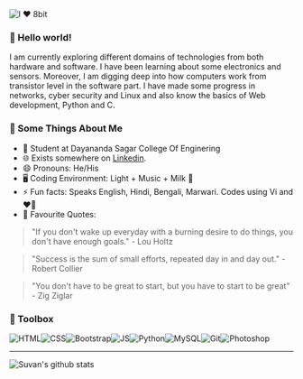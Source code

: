 <img src="https://github.com/suvanbanerjee/SuvanBanerjee/blob/master/tmp.jpg" alt="I ❤️ 8bit">


### 👋 Hello world!

I am currently exploring different domains of technologies from both hardware and software. I have been learning about some electronics and sensors. Moreover, I am digging deep into how computers work from transistor level in the software part. I have made some progress in networks, cyber security and Linux and also know the basics of Web development, Python and C.

### 🧐 Some Things About Me
- 💼 Student at Dayananda Sagar College Of Enginering
- 🌐 Exists somewhere on [Linkedin](https://linkedin.com/suvanbanerjee).
- 😄 Pronouns: He/His
- 🖥️ Coding Environment: Light + Music + Milk 🥛
- ⚡ Fun facts: Speaks English, Hindi, Bengali, Marwari. Codes using Vi and ❤️🐧
- 💬 Favourite Quotes: 

> "If you don't wake up everyday with a burning desire to do things, you don't have enough goals." - Lou Holtz

> "Success is the sum of small efforts, repeated day in and day out." - Robert Collier

> "You don't have to be great to start, but you have to start to be great"  - Zig Ziglar


### 🧰 Toolbox
![HTML](https://img.shields.io/badge/-html5-E34F26?&style=for-the-badge&logo=html5&logoColor=white)![CSS](https://img.shields.io/badge/-css3-1572B6?&style=for-the-badge&logo=css3&logoColor=white)![Bootstrap](https://img.shields.io/badge/-Bootstrap-7952B3?&style=for-the-badge&logo=bootstrap&logoColor=white)![JS](https://img.shields.io/badge/-javascript-F7DF1E?&style=for-the-badge&logo=javascript&logoColor=black)![Python](https://img.shields.io/badge/-Python-3776AB?&style=for-the-badge&logo=python&logoColor=yellow)![MySQL](https://img.shields.io/badge/-MySQL-4479A1?&style=for-the-badge&logo=mysql&logoColor=white)![Git](https://img.shields.io/badge/-Git-F05032?&style=for-the-badge&logo=git&logoColor=white)![Photoshop](https://img.shields.io/badge/-Adobe%20Photoshop-black?&style=for-the-badge&logo=adobe%20photoshop&logoColor=31a8ff)

------

![Suvan's github stats](https://github-readme-stats.vercel.app/api?username=suvanbanerjee&show_icons=true&count_private=true&hide=issues,prs)
